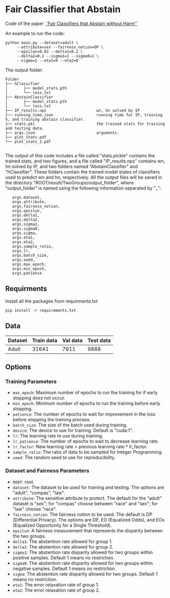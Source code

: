 # Fair Classifier that Abstain

Code of the paper [``Fair Classifiers that Abstain without Harm''](https://arxiv.org/abs/2310.06205)

An example to run the code:

```
python main.py --dataset=adult \
     --attribute=sex --fairness_notion=DP \
     --epsilon=0.03 --delta1=0.2 \
     --delta2=0.2 --sigma1=1 --sigma0=1 \
     --sigma=1 --eta1=0 --eta2=0 
```

The output folder:

```
Folder
├── hClassifier
│       ├── model_stats.pth
│       └── loss.txt
├── AbstainClassifier
│       ├── model_stats.pth
│       └── loss.txt
├── IP_results.npz                      wn, hn solved by IP
├── running_time.json                   running time for IP, training h, and training abstain classifier.
├── stats.pkl                           the trained stats for training and testing data.
├── args.json                           arguments.
├── plot_stats.pdf
└── plot_stats_2.pdf


```
The output of this code includes a file called "stats.pickle" contains the trained stats, and two figures, and a file called "IP_results.npz" contains wn, hn solved by IP, and two folders named "AbstainClassifier" and "hClassifier". These folders contain the trained model states of classifiers used to predict wn and hn, respectively. All the output files will be saved in the directory "ROOT/result/TwoGroups/output_folder", where "output_folder" is named using the following information separated by "_":
```
   args.dataset,
   args.attribute,
   args.fairness_notion,
   args.epsilon,
   args.delta1,
   args.delta2,
   args.sigma1,
   args.sigma0,
   args.sigma,
   args.eta1,
   args.eta2,
   args.sample_ratio,
   args.lr,
   args.batch_size,
   args.seed,
   args.max_epoch,
   args.min_epoch,
   args.patience
```

## Requirments
Install all the packages from requirments.txt
```
pip install -r requirements.txt  
```

## Data
<center>

| Dataset       | Train data         | Val data | Test data |
| ------------- |-------------| -----| -----|
| Adult      | 31641 | 7911 | 9888 |

</center>

## Options


### Training Parameters

- `max_epoch`: Maximum number of epochs to run the training for if early stopping does not occur.
- `min_epoch`: Minimum number of epochs to run the training before early stopping.
- `patience`: The number of epochs to wait for improvement in the loss before stopping the training process.
- `batch_size`: The size of the batch used during training.
- `device`: The device to use for training. Default is "cuda:1".
- `lr`: The learning rate to use during training.
- `lr_patience`: The number of epochs to wait to decrease learning rate.
- `lr_factor`: New learning rate = previous learning rate * lr_factor.
- `sample_ratio`: The ratio of data to be sampled for Integer Programming.
- `seed`: The random seed to use for reproducibility.

### Dataset and Fairness Parameters
- `ROOT`: root.
- `dataset`: The dataset to be used for training and testing. The options are "adult", "compas", "law".
- `attribute`: The sensitive attribute to protect. The default for the "adult" dataset is "sex"; for "compas" choose between "race" and "sex"; for "law" choose "race".
- `fairness_notion`: The fairness notion to be used. The default is DP (Differential Privacy). The options are DP, EO (Equalized Odds), and EOs (Equalized Opportunity for a Single Threshold).
- `epsilon`: A fairness measurement that represents the disparity between the two groups.
- `delta1`: The abstention rate allowed for group 1.
- `delta2`: The abstention rate allowed for group 2.
- `sigma1`: The abstention rate disparity allowed for two groups within positive samples. Default 1 means no restriction.
- `sigma0`: The abstention rate disparity allowed for two groups within negative samples. Default 1 means no restriction.
- `sigma`: The abstention rate disparity allowed for two groups. Default 1 means no restriction.
- `eta1`: The error relaxation rate of group 1.
- `eta2`: The error relaxation rate of group 2.
